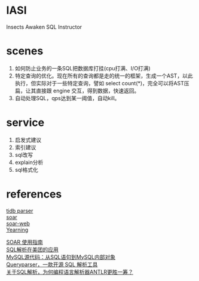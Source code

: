 # IASI
Insects Awaken SQL Instructor

# scenes
1. 如何防止业务的一条SQL把数据库打挂(cpu打满、I/O打满)
2. 特定查询的优化。现在所有的查询都是走的统一的框架，生成一个AST，以此执行，但实际对于一些特定查询，譬如 select count(*)，完全可以将AST压扁，让其直接跟 engine 交互，得到数据，快速返回。
3. 自动处理SQL，qps达到某一阈值，自动kill。

# service
1. 启发式建议
2. 索引建议
3. sql改写
3. explain分析
4. sql格式化

# references 
[tidb parser](https://github.com/pingcap/parser)  
[soar](https://github.com/XiaoMi/soar)  
[soar-web](https://github.com/xiyangxixian/soar-web)  
[Yearning](https://github.com/cookieY/Yearning)  

[SOAR 使用指南](https://mp.weixin.qq.com/s/7sj2HnOQsNP_Zf_07C1FFQ)  
[SQL解析在美团的应用](https://tech.meituan.com/2018/05/20/sql-parser-used-in-mtdp.html)  
[MySQL源代码：从SQL语句到MySQL内部对象](http://www.orczhou.com/index.php/2012/11/mysql-innodb-source-code-optimization-1/)  
[Queryparser，一款开源 SQL 解析工具](https://www.infoq.cn/article/uber-opensource-queryparser)  
[关于SQL解析，为何编程语言解析器ANTLR更胜一筹？](https://dbaplus.cn/news-155-2261-1.html)  

